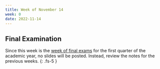 ```yaml
---
title: Week of November 14
week: 0
date: 2022-11-14
---
```


## Final Examination

Since this week is the [week of final exams](//calendar.sjbdcs.org/event/74462330/20221114000000) for the first quarter of the academic year, no slides will be posted. Instead, review the notes for the previous weeks.
{: .fs-5 }
